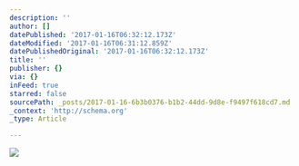 ```yaml
---
description: ''
author: []
datePublished: '2017-01-16T06:32:12.173Z'
dateModified: '2017-01-16T06:31:12.859Z'
datePublishedOriginal: '2017-01-16T06:32:12.173Z'
title: ''
publisher: {}
via: {}
inFeed: true
starred: false
sourcePath: _posts/2017-01-16-6b3b0376-b1b2-44dd-9d8e-f9497f618cd7.md
_context: 'http://schema.org'
_type: Article

---
```

![](https://the-grid-user-content.s3-us-west-2.amazonaws.com/7742215c-92c9-459d-b3e9-5c0383af54df.jpg)